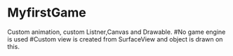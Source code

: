# MyfirstGame
Custom animation, custom Listner,Canvas and Drawable.
#No game engine is used
#Custom view is created from SurfaceView and object is drawn on this.
